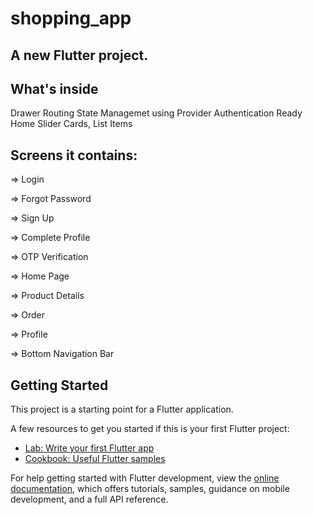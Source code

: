 # shopping_app

## A new Flutter project.
## What's inside
Drawer
Routing
State Managemet using Provider
Authentication Ready
Home Slider
Cards, List Items
## Screens it contains:
=> Login

=> Forgot Password

=> Sign Up

=> Complete Profile

=> OTP Verification

=> Home Page

=> Product Details

=> Order

=> Profile

=> Bottom Navigation Bar

## Getting Started

This project is a starting point for a Flutter application.

A few resources to get you started if this is your first Flutter project:

- [Lab: Write your first Flutter app](https://docs.flutter.dev/get-started/codelab)
- [Cookbook: Useful Flutter samples](https://docs.flutter.dev/cookbook)

For help getting started with Flutter development, view the
[online documentation](https://docs.flutter.dev/), which offers tutorials,
samples, guidance on mobile development, and a full API reference.
